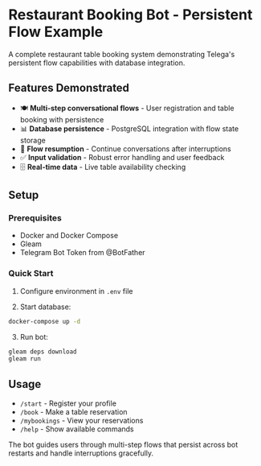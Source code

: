 # Restaurant Booking Bot - Persistent Flow Example

A complete restaurant table booking system demonstrating Telega's persistent flow capabilities with database integration.

## Features Demonstrated

- 🍽️ **Multi-step conversational flows** - User registration and table booking with persistence
- 📊 **Database persistence** - PostgreSQL integration with flow state storage
- 🔄 **Flow resumption** - Continue conversations after interruptions
- ✅ **Input validation** - Robust error handling and user feedback
- 🗄️ **Real-time data** - Live table availability checking

## Setup

### Prerequisites
- Docker and Docker Compose
- Gleam
- Telegram Bot Token from @BotFather

### Quick Start

1. Configure environment in `.env` file

2. Start database:
```bash
docker-compose up -d
```

3. Run bot:
```bash
gleam deps download
gleam run
```

## Usage

- `/start` - Register your profile
- `/book` - Make a table reservation
- `/mybookings` - View your reservations
- `/help` - Show available commands

The bot guides users through multi-step flows that persist across bot restarts and handle interruptions gracefully.
